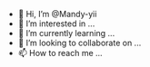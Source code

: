- 👋 Hi, I’m @Mandy-yii
- 👀 I’m interested in ...
- 🌱 I’m currently learning ...
- 💞️ I’m looking to collaborate on ...
- 📫 How to reach me ...

<!---
Mandy-yii/Mandy-yii is a ✨ special ✨ repository because its `README.md` (this file) appears on your GitHub profile.
You can click the Preview link to take a look at your changes.
--->
